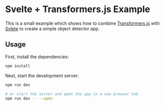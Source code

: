 # Svelte + Transformers.js Example

This is a small example which shows how to combine [Transformers.js](https://huggingface.co/docs/transformers.js/index) with [Svlete](https://svelte.dev) to create a simple object detector app.

## Usage

First, install the dependencies:

```bash
npm install
```

Next, start the development server:

```bash
npm run dev

# or start the server and open the app in a new browser tab
npm run dev -- --open
```
